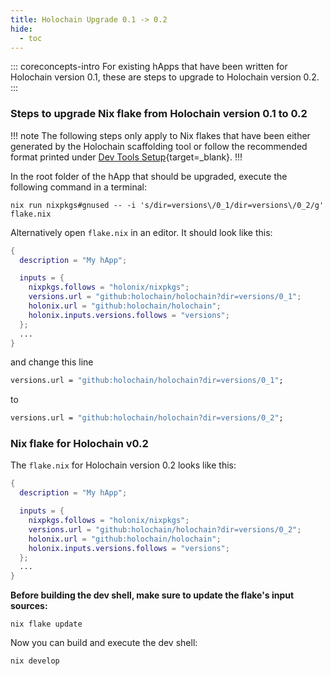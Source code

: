 ```yaml
---
title: Holochain Upgrade 0.1 -> 0.2
hide:
  - toc
---
```


::: coreconcepts-intro
For existing hApps that have been written for Holochain version 0.1, these are steps to upgrade to Holochain version 0.2.
:::

### Steps to upgrade Nix flake from Holochain version 0.1 to 0.2

!!! note
The following steps only apply to Nix flakes that have been either generated by the Holochain scaffolding tool
or follow the recommended format printed under [Dev Tools Setup](../install-advanced){target=_blank}.
!!!

In the root folder of the hApp that should be upgraded, execute the following command in a terminal:

```shell
nix run nixpkgs#gnused -- -i 's/dir=versions\/0_1/dir=versions\/0_2/g' flake.nix
```

Alternatively open `flake.nix` in an editor. It should look like this:

```nix
{
  description = "My hApp";

  inputs = {
    nixpkgs.follows = "holonix/nixpkgs";
    versions.url = "github:holochain/holochain?dir=versions/0_1";
    holonix.url = "github:holochain/holochain";
    holonix.inputs.versions.follows = "versions";
  };
  ...
}
```

and change this line

```nix
versions.url = "github:holochain/holochain?dir=versions/0_1";
```

to

```nix
versions.url = "github:holochain/holochain?dir=versions/0_2";
```

### Nix flake for Holochain v0.2

The `flake.nix` for Holochain version 0.2 looks like this:

```nix
{
  description = "My hApp";

  inputs = {
    nixpkgs.follows = "holonix/nixpkgs";
    versions.url = "github:holochain/holochain?dir=versions/0_2";
    holonix.url = "github:holochain/holochain";
    holonix.inputs.versions.follows = "versions";
  };
  ...
}
```

**Before building the dev shell, make sure to update the flake's input sources:**

```shell
nix flake update
```

Now you can build and execute the dev shell:

```shell
nix develop
```
